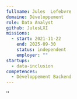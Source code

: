 ```yaml
---
fullname: Jules  Lefebvre
domaine: Développement
role: Data Analyst
github: JulesLXI
missions:
  - start: 2021-11-22
    end: 2025-09-30
    status: independent
    employer: ""
startups:
  - data-inclusion
competences:
  - Développement Backend
---
```


''

